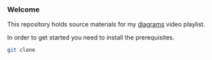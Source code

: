 ### Welcome

This repository holds source materials for my [diagrams](https://diagrams.mingrammer.com/docs/getting-started/installation) video playlist.

In order to get started you need to install the prerequisites.

``` bash
git clone 
```